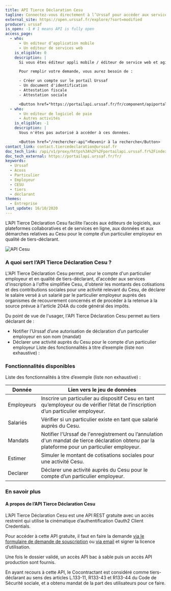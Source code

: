 ```yaml
---
title: API Tierce Déclaration Cesu
tagline: Connectez-vous directement à l’Urssaf pour accéder aux services du Cesu pour le compte d’un particulier employeur en tant que tiers-déclarant
external_site: https://open.urssaf.fr/explore/?sort=modified
producer: urssaf
is_open: -1 # 1 means API is fully open
access_page:
  - who:
      - Un editeur d’application mobile
      - Un editeur de services web
    is_eligible: 0
    description: |
      Si vous êtes éditeur appli mobile / éditeur de service web et agissez ou comptez agir pour le compte de vos clients en qualité de tiers déclarant, vous pouvez remplir une demande d’accès à l’API vous-même pour l'entité que vous représentez, au sens des articles L.133-11, <External href="https://www.legifrance.gouv.fr/codes/article_lc/LEGIARTI000037877089">R133-43 et R133-44</External> du Code de Sécurité sociale.

      Pour remplir votre demande, vous aurez besoin de :

      - Créer un compte sur le portail Urssaf
      - Un document d'identification
      - Attestation fiscale
      - Attestation sociale

      <Button href="https://portailapi.urssaf.fr/fr/component/apiportal/registration">Remplir une demande</Button>
  - who:
      - Un editeur de logiciel de paie
      - Autres activités
    is_eligible: -1
    description: |
      Vous n'êtes pas autorisé à accéder à ces données.

      <Button href="/rechercher-api">Revenir à la recherche</Button>
contact_link: contact.tiercedeclaration@urssaf.fr
doc_tech_link: /api/v1/proxy/https%3A%2F%2Fportailapi.urssaf.fr%2Findex.php%3Foption%3Dcom_apiportal%26view%3Ddefinition%26managerId%3D1%26menuId%3D181%26format%3Draw%26stateReturn%3DL2ZyLz9JdGVtaWQ9MTgxJmFwaUlkPTA1Zjk1MjFmLTI1YWMtNGU0OC04ZjkzLTQ0N2E2NmJmNGFhMCZhcGlOYW1lPUFQSSUyMFRpZXJjZSUyMERlY2xhcmF0aW9uJTIwQ0VTVSZhcGlWZXJzaW9uPTEuMC4wJmFwaXRhYj10ZXN0cyZtYW5hZ2VySWQ9MSZtZW51SWQ9MTgxJm9wdGlvbj1jb21fYXBpcG9ydGFsJnJlbmRlclRvb2w9MiZ0eXBlPXJlc3QmdXNhZ2U9YXBpJnZpZXc9YXBpdGVzdGVy%26path%3D%252Fdiscovery%252Fswagger%252Fapi%252Fid%252F05f9521f-25ac-4e48-8f93-447a66bf4aa0%253FswaggerVersion%253D2.0%2526filename%253DAPI%252520Tierce%252520Declaration%252520CESU.json%2526extensions%253Dfalse
doc_tech_external: https://portailapi.urssaf.fr/fr/
keywords:
  - Urssaf
  - Acoss
  - Particulier
  - Employeur
  - CESU
  - tiers
  - déclarant
themes:
  - Entreprise
last_update: 16/10/2020
---
```


L’API Tierce Déclaration Cesu facilite l’accès aux éditeurs de logiciels, aux plateformes collaboratives et de services en ligne, aux données et aux démarches relatives au Cesu pour le compte d’un particulier employeur en qualité de tiers-déclarant.

<img src="/images/divers/api-cesu.svg" alt="API Cesu" style="max-width:300px" />

### A quoi sert l’API Tierce Déclaration Cesu ?

L'API Tierce Déclaration Cesu permet, pour le compte d'un particulier employeur et en qualité de tiers-déclarant, d'accéder aux services d'inscription à l'offre simplifiée Cesu, d'obtenir les montants des cotisations et des contributions sociales pour une activité relevant du Cesu, de déclarer le salaire versé à un salarié par le particulier employeur auprès des organismes de recouvrement concernés et de procéder à la retenue à la source prévue à l'article 204A du code général des impôts.

Du point de vue de l'usager, l'API Tierce Déclaration Cesu permet au tiers déclarant de :

- Notifier l’Urssaf d’une autorisation de déclaration d’un particulier employeur en son nom (mandat)
- Déclarer une activité auprès du Cesu pour le compte d’un particulier employeur Liste des fonctionnalités à titre d’exemple (liste non exhaustive) :

### Fonctionnalités disponibles

Liste des fonctionnalités à titre d’exemple (liste non exhaustive) :

| Donnée     | Lien vers le jeu de données                                                                                                                     |
| ---------- | ----------------------------------------------------------------------------------------------------------------------------------------------- |
| Employeurs | Inscrire un particulier au dispositif Cesu en tant qu’employeur ou de vérifier l’état de l’inscription d’un particulier employeur.              |
| Salariés   | Vérifier si un particulier existe en tant que salarié auprès du Cesu.                                                                           |
| Mandats    | Notifier l'Urssaf de l'enregistrement ou l’annulation d'un mandat de tierce déclaration obtenu par la plateforme pour un particulier employeur. |
| Estimer    | Simuler le montant de cotisations sociales pour une activité Cesu.                                                                              |
| Declarer   | Déclarer une activité auprès du Cesu pour le compte d’un particulier employeur.                                                                 |

### En savoir plus

<!--
#### Qu'est ce qu'un particulier employeur ?

Un particulier employeur est une personne physique qui emploie un ou plusieurs salariés à son domicile privé, ou à proximité de celui-ci, afin de satisfaire des besoins relevant de sa vie personnelle. -->

#### A propos de l’API Tierce Déclaration Cesu

L’API Tierce Déclaration Cesu est une API REST gratuite avec un accès restreint qui utilise la cinématique d’authentification Oauth2 Client Credentials.

Pour accéder à cette API gratuite, il faut en faire la demande [via le formulaire de demande de souscription](https://portailapi.urssaf.fr/fr/component/apiportal/registration) ou [via email](mailto:contact.tiercedeclaration@urssaf.fr) et signer la licence d’utilisation.

Une fois le dossier validé, un accès API bac à sable puis un accès API production sont fournis.

En ayant recours à cette API, le Cocontractant est considéré comme tiers-déclarant au sens des articles L.133-11, R133-43 et R133-44 du Code de Sécurité sociale, et a obtenu mandat de la part des utilisateurs pour ce faire.
